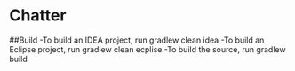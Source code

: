 # Chatter

##Build
-To build an IDEA project, run gradlew clean idea
-To build an Eclipse project, run gradlew clean ecplise
-To build the source, run gradlew build

